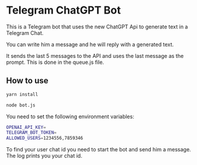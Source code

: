 # Telegram ChatGPT Bot

This is a Telegram bot that uses the new ChatGPT Api to generate text in a Telegram Chat.

You can write him a message and he will reply with a generated text.

It sends the last 5 messages to the API and uses the last message as the prompt. This is done in the queue.js file.

## How to use
```bash
yarn install

node bot.js
```

You need to set the following environment variables:
```bash
OPENAI_API_KEY=
TELEGRAM_BOT_TOKEN=
ALLOWED_USERS=1234556,7859346
```

To find your user chat id you need to start the bot and send him a message. The log prints you your chat id.
